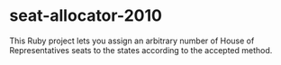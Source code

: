 # seat-allocator-2010
This Ruby project lets you assign an arbitrary number of House of Representatives seats to the states according to the accepted method.
